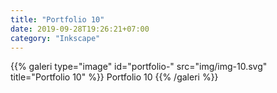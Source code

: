 ```yaml
---
title: "Portfolio 10"
date: 2019-09-28T19:26:21+07:00
category: "Inkscape"
---
```

<div class="lightgallery">
{{% galeri type="image" id="portfolio-" src="img/img-10.svg" title="Portfolio 10" %}}
Portfolio 10
{{% /galeri %}}
</div>